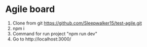 # Agile board

1. Clone from git https://github.com/Sleepwalker15/test-agile.git
2. npm i 
3. Command for run project "npm run dev"
4. Go to  http://localhost:3000/


